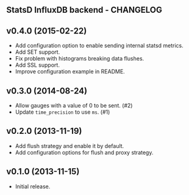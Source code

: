 StatsD InfluxDB backend - CHANGELOG
-----------------------------------

## v0.4.0 (2015-02-22)

* Add configuration option to enable sending internal statsd metrics.
* Add SET support.
* Fix problem with histograms breaking data flushes.
* Add SSL support.
* Improve configuration example in README.

## v0.3.0 (2014-08-24)

* Allow gauges with a value of 0 to be sent. (#2)
* Update `time_precision` to use `ms`. (#1)

## v0.2.0 (2013-11-19)

* Add flush strategy and enable it by default.
* Add configuration options for flush and proxy strategy.

## v0.1.0 (2013-11-15)

* Initial release.
